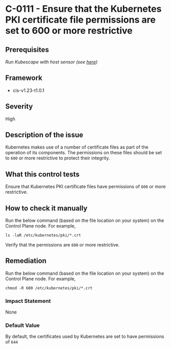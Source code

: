 # C-0111 - Ensure that the Kubernetes PKI certificate file permissions are set to 600 or more restrictive

## Prerequisites
 *Run Kubescape with host sensor (see [here](https://hub.armo.cloud/docs/host-sensor))*
 
## Framework
* cis-v1.23-t1.0.1
 
## Severity
High

## Description of the issue
Kubernetes makes use of a number of certificate files as part of the operation of its components. The permissions on these files should be set to `600` or more restrictive to protect their integrity.
 
## What this control tests 
Ensure that Kubernetes PKI certificate files have permissions of `600` or more restrictive.
 
## How to check it manually 
Run the below command (based on the file location on your system) on the Control Plane node. For example,

 
```
ls -laR /etc/kubernetes/pki/*.crt

```
 Verify that the permissions are `600` or more restrictive.
 
## Remediation
Run the below command (based on the file location on your system) on the Control Plane node. For example,

 
```
chmod -R 600 /etc/kubernetes/pki/*.crt

```
 
### Impact Statement
None
 
### Default Value
By default, the certificates used by Kubernetes are set to have permissions of `644`
 
